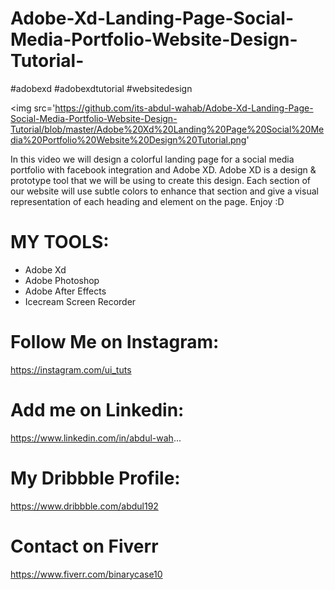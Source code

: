 # Adobe-Xd-Landing-Page-Social-Media-Portfolio-Website-Design-Tutorial-

#adobexd #adobexdtutorial #websitedesign

<img src='https://github.com/its-abdul-wahab/Adobe-Xd-Landing-Page-Social-Media-Portfolio-Website-Design-Tutorial/blob/master/Adobe%20Xd%20Landing%20Page%20Social%20Media%20Portfolio%20Website%20Design%20Tutorial.png'

In this video we will design a colorful landing page for a social media portfolio with facebook integration and Adobe XD. Adobe XD is a design & prototype tool that we will be using to create this design. Each section of our website will use subtle colors to enhance that section and give a visual representation of each heading and element on the page. Enjoy :D




# MY TOOLS:
- Adobe Xd
- Adobe Photoshop
- Adobe After Effects
- Icecream Screen Recorder


# Follow Me on Instagram: 
https://instagram.com/ui_tuts

# Add me on Linkedin: 
https://www.linkedin.com/in/abdul-wah...

# My Dribbble Profile: 
https://www.dribbble.com/abdul192

# Contact on Fiverr 
https://www.fiverr.com/binarycase10
